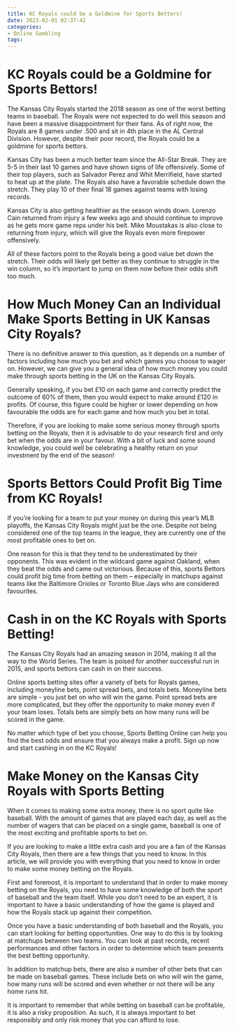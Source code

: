 ```yaml
---
title: KC Royals could be a Goldmine for Sports Bettors!
date: 2023-02-01 02:37:42
categories:
- Online Gambling
tags:
---
```



# KC Royals could be a Goldmine for Sports Bettors!

The Kansas City Royals started the 2018 season as one of the worst betting teams in baseball. The Royals were not expected to do well this season and have been a massive disappointment for their fans. As of right now, the Royals are 8 games under .500 and sit in 4th place in the AL Central Division. However, despite their poor record, the Royals could be a goldmine for sports bettors.

Kansas City has been a much better team since the All-Star Break. They are 5-5 in their last 10 games and have shown signs of life offensively. Some of their top players, such as Salvador Perez and Whit Merrifield, have started to heat up at the plate. The Royals also have a favorable schedule down the stretch. They play 10 of their final 18 games against teams with losing records.

Kansas City is also getting healthier as the season winds down. Lorenzo Cain returned from injury a few weeks ago and should continue to improve as he gets more game reps under his belt. Mike Moustakas is also close to returning from injury, which will give the Royals even more firepower offensively.

All of these factors point to the Royals being a good value bet down the stretch. Their odds will likely get better as they continue to struggle in the win column, so it’s important to jump on them now before their odds shift too much.

#  How Much Money Can an Individual Make Sports Betting in UK Kansas City Royals?

There is no definitive answer to this question, as it depends on a number of factors including how much you bet and which games you choose to wager on. However, we can give you a general idea of how much money you could make through sports betting in the UK on the Kansas City Royals.

Generally speaking, if you bet £10 on each game and correctly predict the outcome of 60% of them, then you would expect to make around £120 in profits. Of course, this figure could be higher or lower depending on how favourable the odds are for each game and how much you bet in total.

Therefore, if you are looking to make some serious money through sports betting on the Royals, then it is advisable to do your research first and only bet when the odds are in your favour. With a bit of luck and some sound knowledge, you could well be celebrating a healthy return on your investment by the end of the season!

# Sports Bettors Could Profit Big Time from KC Royals!

If you’re looking for a team to put your money on during this year’s MLB playoffs, the Kansas City Royals might just be the one. Despite not being considered one of the top teams in the league, they are currently one of the most profitable ones to bet on.

One reason for this is that they tend to be underestimated by their opponents. This was evident in the wildcard game against Oakland, when they beat the odds and came out victorious. Because of this, sports Bettors could profit big time from betting on them – especially in matchups against teams like the Baltimore Orioles or Toronto Blue Jays who are considered favourites.

# Cash in on the KC Royals with Sports Betting!

The Kansas City Royals had an amazing season in 2014, making it all the way to the World Series. The team is poised for another successful run in 2015, and sports bettors can cash in on their success.

Online sports betting sites offer a variety of bets for Royals games, including moneyline bets, point spread bets, and totals bets. Moneyline bets are simple - you just bet on who will win the game. Point spread bets are more complicated, but they offer the opportunity to make money even if your team loses. Totals bets are simply bets on how many runs will be scored in the game.

No matter which type of bet you choose, Sports Betting Online can help you find the best odds and ensure that you always make a profit. Sign up now and start cashing in on the KC Royals!

# Make Money on the Kansas City Royals with Sports Betting

When it comes to making some extra money, there is no sport quite like baseball. With the amount of games that are played each day, as well as the number of wagers that can be placed on a single game, baseball is one of the most exciting and profitable sports to bet on.

If you are looking to make a little extra cash and you are a fan of the Kansas City Royals, then there are a few things that you need to know. In this article, we will provide you with everything that you need to know in order to make some money betting on the Royals.

First and foremost, it is important to understand that in order to make money betting on the Royals, you need to have some knowledge of both the sport of baseball and the team itself. While you don’t need to be an expert, it is important to have a basic understanding of how the game is played and how the Royals stack up against their competition.

Once you have a basic understanding of both baseball and the Royals, you can start looking for betting opportunities. One way to do this is by looking at matchups between two teams. You can look at past records, recent performances and other factors in order to determine which team presents the best betting opportunity.

In addition to matchup bets, there are also a number of other bets that can be made on baseball games. These include bets on who will win the game, how many runs will be scored and even whether or not there will be any home runs hit.

It is important to remember that while betting on baseball can be profitable, it is also a risky proposition. As such, it is always important to bet responsibly and only risk money that you can afford to lose.